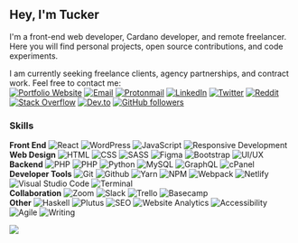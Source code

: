 ## Hey, I'm Tucker

I'm a front-end web developer, Cardano developer, and remote freelancer. Here you will find personal projects, open source contributions, and code experiments. 

I am currently seeking freelance clients, agency partnerships, and contract work. Feel free to contact me:  
[![Portfolio Website](https://img.shields.io/badge/website-000000?logoColor=white)](https://www.tuckertriggs.com)
[![Email](https://img.shields.io/badge/Gmail-D14836?logo=gmail&logoColor=white)](mailto:tucker@tuckertriggs.com)
[![Protonmail](https://img.shields.io/badge/ProtonMail-8B89CC?logo=protonmail&logoColor=white)](mailto:tuckertriggs@pm.me)
[![LinkedIn](https://img.shields.io/badge/LinkedIn-%230077B5.svg?logo=linkedin&logoColor=white)](https://linkedin.com/in/tuckertriggs)
[![Twitter](https://img.shields.io/badge/Twitter-%231DA1F2.svg?logo=Twitter&logoColor=white)](https://twitter.com/tuckertriggs)
[![Reddit](https://img.shields.io/badge/Reddit-%23FF4500.svg?logo=Reddit&logoColor=white)](https://reddit.com/user/tuckertriggs)
[![Stack Overflow](https://img.shields.io/badge/-Stackoverflow-FE7A16?logo=stack-overflow&logoColor=white)](https://stackoverflow.com/users/10277376)
[![Dev.to](https://img.shields.io/badge/dev.to-0A0A0A?logo=devdotto&logoColor=white)](https://dev.to/tuckertriggs)
[![GitHub followers](https://img.shields.io/github/followers/tuckpuck?branch=master&label=Followers&logo=GitHub&logoColor=ffffff&labelColor=282828&color=informational&style=flat)](https://github.com/tuckpuck)


### Skills
**Front End** ![React](https://img.shields.io/badge/-React-111?&logo=React) ![WordPress](https://img.shields.io/badge/-WordPress-111?&logo=WordPress) ![JavaScript](https://img.shields.io/badge/-JavaScript-111?&logo=JavaScript) ![Responsive Development](https://img.shields.io/badge/-responsive%20development-111)  
**Web Design** ![HTML](https://img.shields.io/badge/-html5-111?&logo=html5) ![CSS](https://img.shields.io/badge/-css-111?&logo=css3) ![SASS](https://img.shields.io/badge/-sass-111?&logo=sass) ![Figma](https://img.shields.io/badge/-figma-111?&logo=figma) ![Bootstrap](https://img.shields.io/badge/-bootstrap-111?&logo=bootstrap) ![UI/UX](https://img.shields.io/badge/-ui/ux-111)  
**Backend** ![PHP](https://img.shields.io/badge/-php-111?&logo=node) ![PHP](https://img.shields.io/badge/-php-111?&logo=php) ![Python](https://img.shields.io/badge/-python-111?&logo=python) ![MySQL](https://img.shields.io/badge/-mysql-111?&logo=mysql) ![GraphQL](https://img.shields.io/badge/-graphql-111?&logo=graphql) ![cPanel](https://img.shields.io/badge/-cpanel-111?&logo=cpanel)  
**Developer Tools** ![Git](https://img.shields.io/badge/-git-111?&logo=git) ![Github](https://img.shields.io/badge/-github-111?&logo=github) ![Yarn](https://img.shields.io/badge/-yarn-111?&logo=yarn) ![NPM](https://img.shields.io/badge/-npm-111?&logo=npm) ![Webpack](https://img.shields.io/badge/-webpack-111?&logo=webpack) ![Netlify](https://img.shields.io/badge/-netlify-111?&logo=netlify)  ![Visual Studio Code](https://img.shields.io/badge/Visual_Studio-111?logo=visual%20studio&logoColor=2088eb) ![Terminal](https://img.shields.io/badge/-terminal-111?&logo=gnu-bash)  
**Collaboration** ![Zoom](https://img.shields.io/badge/-zoom-111?&logo=zoom) ![Slack](https://img.shields.io/badge/-slack-111?&logo=slack) ![Trello](https://img.shields.io/badge/-trello-111?&logo=trello) ![Basecamp](https://img.shields.io/badge/-basecamp-111?&logo=basecamp)  
**Other** ![Haskell](https://img.shields.io/badge/-haskell-111?&logo=haskell) ![Plutus](https://img.shields.io/badge/-plutus-111) ![SEO](https://img.shields.io/badge/-seo-111) ![Website Analytics](https://img.shields.io/badge/-analytics-111) ![Accessibility](https://img.shields.io/badge/-accessibility-111) ![Agile](https://img.shields.io/badge/-agile-111) ![Writing](https://img.shields.io/badge/-writing-111)

![](https://github-readme-stats.vercel.app/api/top-langs/?username=tuckpuck&theme=tokyonight&hide_border=true&include_all_commits=true&count_private=true&layout=compact)

<!--
![](https://github-readme-stats.vercel.app/api?username=tuckpuck&theme=tokyonight&hide_border=true&include_all_commits=true&count_private=true)<br/>
![](https://github-readme-streak-stats.herokuapp.com/?user=tuckpuck&theme=tokyonight&hide_border=true)<br/>
![](https://github-profile-summary-cards.vercel.app/api/cards/profile-details?username=tuckpuck&theme=tokyonight)

### Hi there 👋
**tuckpuck/tuckpuck** is a ✨ _special_ ✨ repository because its `README.md` (this file) appears on your GitHub profile.

Here are some ideas to get you started:

- 🔭 I’m currently working on ...
- 🌱 I’m currently learning ...
- 👯 I’m looking to collaborate on ...
- 🤔 I’m looking for help with ...
- 💬 Ask me about ...
- 📫 How to reach me: ...
- 😄 Pronouns: ...
- ⚡ Fun fact: ...

![Metrics](https://metrics.lecoq.io/tuckpuck?template=classic&config.timezone=America%2FDenver)
-->
